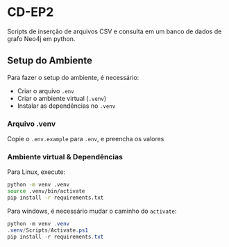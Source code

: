 # CD-EP2

Scripts de inserção de arquivos CSV e consulta em um banco de dados de grafo Neo4j em python.

## Setup do Ambiente

Para fazer o setup do ambiente, é necessário:
- Criar o arquivo `.env`
- Criar o ambiente virtual (`.venv`)
- Instalar as dependências no `.venv`

### Arquivo .venv

Copie o `.env.example` para `.env`, e preencha os valores

### Ambiente virtual & Dependências

Para Linux, execute:
```bash
python -m venv .venv
source .venv/bin/activate
pip install -r requirements.txt
```

Para windows, é necessário mudar o caminho do `activate`:
```powershell
python -m venv .venv
.venv/Scripts/Activate.ps1
pip install -r requirements.txt
```
